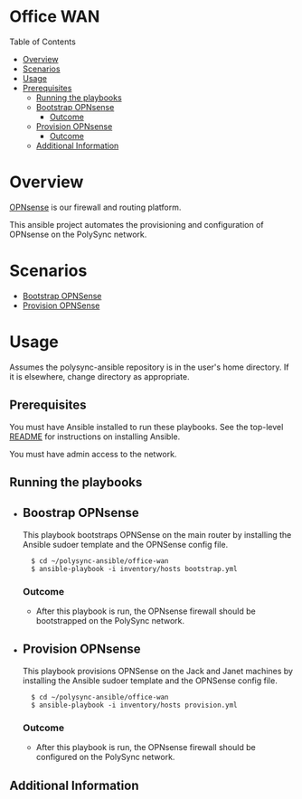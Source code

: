 # Office WAN

Table of Contents

+ [Overview](#overview)
+ [Scenarios](#scenarios)
+ [Usage](#usage)
+ [Prerequisites](#prerequisites)
	+ [Running the playbooks](#running-the-playbooks)
	+ [Bootstrap OPNsense](#bootstrap-opnsense)
		+ [Outcome](#outcome-bootstrap)
	+ [Provision OPNsense](#provision-opnsense)
		+ [Outcome](#outcome-provision)
	+ [Additional Information](#additional-information)

# Overview

[OPNsense](https://opnsense.org/) is our firewall and routing platform.

This ansible project automates the provisioning and configuration of OPNsense on
	the PolySync network.

# Scenarios

* [Bootstrap OPNSense](#bootstrap-opnsense)
* [Provision OPNSense](#provision-opnsense)

# Usage
Assumes the polysync-ansible repository is in the user's home directory.
If it is elsewhere, change directory as appropriate.

## Prerequisites

You must have Ansible installed to run these playbooks.
See the top-level [README](../README.md) for instructions on installing Ansible.

You must have admin access to the network.

## Running the playbooks

* ## Boostrap OPNsense

	This playbook bootstraps OPNSense on the main router by installing the Ansible
		sudoer template and the OPNSense config file.

		$ cd ~/polysync-ansible/office-wan
		$ ansible-playbook -i inventory/hosts bootstrap.yml

	### <a name="outcome-bootstrap"></a>Outcome

	* After this playbook is run, the OPNsense firewall should be bootstrapped on the
		PolySync network.

* ## Provision OPNsense

	This playbook provisions OPNSense on the Jack and Janet machines by installing
		the Ansible sudoer template and the OPNSense config file.

		$ cd ~/polysync-ansible/office-wan
		$ ansible-playbook -i inventory/hosts provision.yml

	### <a name="outcome-provision"></a>Outcome

	* After this playbook is run, the OPNsense firewall should be configured on the
		PolySync network.

## Additional Information